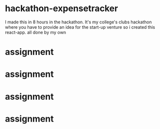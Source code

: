 # hackathon-expensetracker
I made this in 8 hours in the hackathon.
It's my college's clubs hackathon where you have to provide an idea for the start-up  venture so i created this react-app.
all done by my own
# assignment
# assignment
# assignment
# assignment
